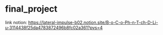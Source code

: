 # final_project
link notion: https://lateral-impulse-b02.notion.site/B-o-C-o-Ph-n-T-ch-D-Li-u-3114438f25da4783872496b8fc02a361?pvs=4
